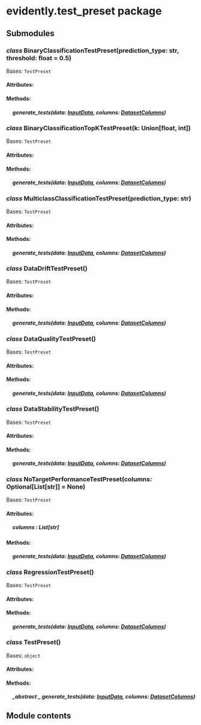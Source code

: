 # evidently.test_preset package

## Submodules


### _class_ BinaryClassificationTestPreset(prediction_type: str, threshold: float = 0.5)
Bases: `TestPreset`


#### Attributes: 

#### Methods: 

##### &nbsp;&nbsp;&nbsp;&nbsp; generate_tests(data: [InputData](evidently.metrics.md#evidently.metrics.base_metric.InputData), columns: [DatasetColumns](evidently.utils.md#evidently.utils.data_operations.DatasetColumns))

### _class_ BinaryClassificationTopKTestPreset(k: Union[float, int])
Bases: `TestPreset`


#### Attributes: 

#### Methods: 

##### &nbsp;&nbsp;&nbsp;&nbsp; generate_tests(data: [InputData](evidently.metrics.md#evidently.metrics.base_metric.InputData), columns: [DatasetColumns](evidently.utils.md#evidently.utils.data_operations.DatasetColumns))

### _class_ MulticlassClassificationTestPreset(prediction_type: str)
Bases: `TestPreset`


#### Attributes: 

#### Methods: 

##### &nbsp;&nbsp;&nbsp;&nbsp; generate_tests(data: [InputData](evidently.metrics.md#evidently.metrics.base_metric.InputData), columns: [DatasetColumns](evidently.utils.md#evidently.utils.data_operations.DatasetColumns))

### _class_ DataDriftTestPreset()
Bases: `TestPreset`


#### Attributes: 

#### Methods: 

##### &nbsp;&nbsp;&nbsp;&nbsp; generate_tests(data: [InputData](evidently.metrics.md#evidently.metrics.base_metric.InputData), columns: [DatasetColumns](evidently.utils.md#evidently.utils.data_operations.DatasetColumns))

### _class_ DataQualityTestPreset()
Bases: `TestPreset`


#### Attributes: 

#### Methods: 

##### &nbsp;&nbsp;&nbsp;&nbsp; generate_tests(data: [InputData](evidently.metrics.md#evidently.metrics.base_metric.InputData), columns: [DatasetColumns](evidently.utils.md#evidently.utils.data_operations.DatasetColumns))

### _class_ DataStabilityTestPreset()
Bases: `TestPreset`


#### Attributes: 

#### Methods: 

##### &nbsp;&nbsp;&nbsp;&nbsp; generate_tests(data: [InputData](evidently.metrics.md#evidently.metrics.base_metric.InputData), columns: [DatasetColumns](evidently.utils.md#evidently.utils.data_operations.DatasetColumns))

### _class_ NoTargetPerformanceTestPreset(columns: Optional[List[str]] = None)
Bases: `TestPreset`

#### Attributes: 

##### &nbsp;&nbsp;&nbsp;&nbsp; columns _: List[str]_ 

#### Methods: 

##### &nbsp;&nbsp;&nbsp;&nbsp; generate_tests(data: [InputData](evidently.metrics.md#evidently.metrics.base_metric.InputData), columns: [DatasetColumns](evidently.utils.md#evidently.utils.data_operations.DatasetColumns))

### _class_ RegressionTestPreset()
Bases: `TestPreset`


#### Attributes: 

#### Methods: 

##### &nbsp;&nbsp;&nbsp;&nbsp; generate_tests(data: [InputData](evidently.metrics.md#evidently.metrics.base_metric.InputData), columns: [DatasetColumns](evidently.utils.md#evidently.utils.data_operations.DatasetColumns))

### _class_ TestPreset()
Bases: `object`

#### Attributes: 

#### Methods: 

##### &nbsp;&nbsp;&nbsp;&nbsp; _abstract _ generate_tests(data: [InputData](evidently.metrics.md#evidently.metrics.base_metric.InputData), columns: [DatasetColumns](evidently.utils.md#evidently.utils.data_operations.DatasetColumns))
## Module contents
